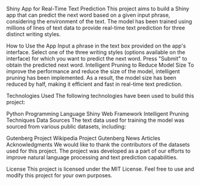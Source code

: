 Shiny App for Real-Time Text Prediction
This project aims to build a Shiny app that can predict the next word based on a given input phrase, considering the environment of the text. The model has been trained using millions of lines of text data to provide real-time text prediction for three distinct writing styles.

How to Use the App
Input a phrase in the text box provided on the app's interface.
Select one of the three writing styles (options available on the interface) for which you want to predict the next word.
Press "Submit" to obtain the predicted next word.
Intelligent Pruning to Reduce Model Size
To improve the performance and reduce the size of the model, intelligent pruning has been implemented. As a result, the model size has been reduced by half, making it efficient and fast in real-time text prediction.

Technologies Used
The following technologies have been used to build this project:

Python Programming Language
Shiny Web Framework
Intelligent Pruning Techniques
Data Sources
The text data used for training the model was sourced from various public datasets, including:

Gutenberg Project
Wikipedia
Project Gutenberg
News Articles
Acknowledgments
We would like to thank the contributors of the datasets used for this project. The project was developed as a part of our efforts to improve natural language processing and text prediction capabilities.

License
This project is licensed under the MIT License. Feel free to use and modify this project for your own purposes.
